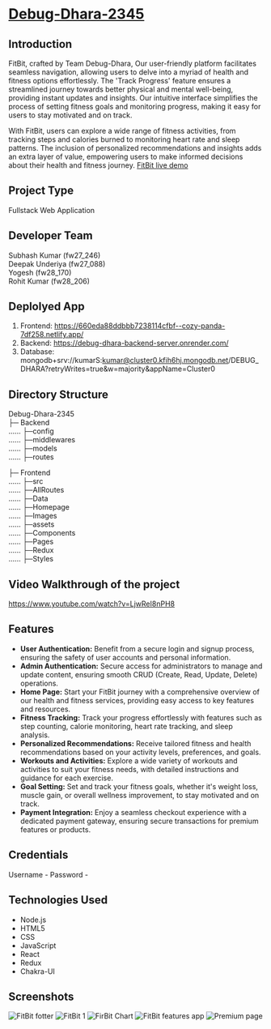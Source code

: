 # [Debug-Dhara-2345](https://660eda88ddbbb7238114cfbf--cozy-panda-7df258.netlify.app/)

## Introduction
FitBit, crafted by Team Debug-Dhara, Our user-friendly platform facilitates seamless navigation, allowing users to delve into a myriad of health and fitness options effortlessly. The 'Track Progress' feature ensures a streamlined journey towards better physical and mental well-being, providing instant updates and insights. Our intuitive interface simplifies the process of setting fitness goals and monitoring progress, making it easy for users to stay motivated and on track.

With FitBit, users can explore a wide range of fitness activities, from tracking steps and calories burned to monitoring heart rate and sleep patterns. The inclusion of personalized recommendations and insights adds an extra layer of value, empowering users to make informed decisions about their health and fitness journey. [FitBit live demo](https://660eda88ddbbb7238114cfbf--cozy-panda-7df258.netlify.app/)

## Project Type
Fullstack Web Application

## Developer Team
Subhash Kumar (fw27_246)<br/>
Deepak Underiya (fw27_088)<br/>
Yogesh (fw28_170)<br/>
Rohit Kumar (fw28_206)<br/>

## Deplolyed App
1. Frontend: https://660eda88ddbbb7238114cfbf--cozy-panda-7df258.netlify.app/
2. Backend: https://debug-dhara-backend-server.onrender.com/
3. Database: mongodb+srv://kumarS:kumar@cluster0.kfih6hj.mongodb.net/DEBUG_DHARA?retryWrites=true&w=majority&appName=Cluster0

## Directory Structure
Debug-Dhara-2345<br/>
 ├─ Backend<br/>
       ......  ├─config<br/>
       ......  ├─middlewares<br/>
       ......  ├─models<br/>
       ......  ├─routes<br/>
         
  ├─ Frontend<br/>
    ...... ├─src<br/>
             ......  ├─AllRoutes<br/>
             ......  ├─Data<br/>
             ......  ├─Homepage<br/>
             ......  ├─Images<br/>
             ......  ├─assets<br/>
             ......  ├─Components<br/>
             ......  ├─Pages<br/>
             ......  ├─Redux<br/>
             ......  ├─Styles<br/>
     

## Video Walkthrough of the project
https://www.youtube.com/watch?v=LjwReI8nPH8

## Features
 - **User Authentication:** Benefit from a secure login and signup process, ensuring the safety of user accounts and personal information.
 - **Admin Authentication:** Secure access for administrators to manage and update content, ensuring smooth CRUD (Create, Read, Update, Delete) operations.
 - **Home Page:** Start your FitBit journey with a comprehensive overview of our health and fitness services, providing easy access to key features and resources.
 - **Fitness Tracking:** Track your progress effortlessly with features such as step counting, calorie monitoring, heart rate tracking, and sleep analysis.
 - **Personalized Recommendations:** Receive tailored fitness and health recommendations based on your activity levels, preferences, and goals.
 - **Workouts and Activities:** Explore a wide variety of workouts and activities to suit your fitness needs, with detailed instructions and guidance for each exercise.
 - **Goal Setting:** Set and track your fitness goals, whether it's weight loss, muscle gain, or overall wellness improvement, to stay motivated and on track.
 - **Payment Integration:** Enjoy a seamless checkout experience with a dedicated payment gateway, ensuring secure transactions for premium features or products.

## Credentials
 Username - 
 Password - 

## Technologies Used
 - Node.js
 - HTML5
 - CSS
 - JavaScript
 - React
 - Redux
 - Chakra-UI

## Screenshots

![FitBit fotter](https://github.com/Skchouhan753/Debug-Dhara-2345/assets/147644659/5bba1bfe-91ec-405a-9e21-fa8979175f14)
![FitBit 1](https://github.com/Skchouhan753/Debug-Dhara-2345/assets/147644659/3ce4bd36-3f69-4080-ae6d-badb879dab59)
![FirBit Chart](https://github.com/Skchouhan753/Debug-Dhara-2345/assets/147644659/af5cf5da-2681-45d6-9a67-1fb627fe2aa6)
![FitBit features app](https://github.com/Skchouhan753/Debug-Dhara-2345/assets/147644659/a2a5d2cb-95bc-4d4f-ae82-5c8aff7415b1)
![Premium page](https://github.com/Skchouhan753/Debug-Dhara-2345/assets/147644659/1bdadab5-7e2f-45eb-9f5e-565d33f6e842)

